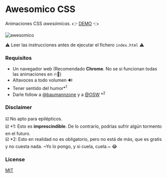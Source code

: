 # Awesomico CSS
Animaciones CSS _awesómicas_. 👉 [DEMO](https://baumannzone.github.io/awesomico-css/) 👈

![awesomico](src/assets/awesomico.gif)

:warning: Leer las instrucciones antes de ejecutar el fichero `index.html` :warning:

### Requisitos
- Un navegador web (Recomendado **Chrome**. No se si funcionan todas las animaciones en :fire:🦊)
- Altavoces a todo volumen 🔊
- Tener sentido del humor*<sup>1</sup>
- Darle follow a [@baumannzone](https://twitter.com/baumannzone) y a [@OSW](https://twitter.com/os_weekends) *<sup>2</sup> 

### Disclaimer
☑️ No apto para epilépticos.  
☑️ \*1: Esto es **imprescindible**. De lo contrario, podrías sufrir algún tormento en el futuro.  
☑️ \*2: Esto en realidad no es obligatorio, pero no está de más, que es gratis y no cuesta nada. ~Yo lo pongo, y si cuela, cuela.~ :joy:  

### License
[MIT](LICENSE) 
